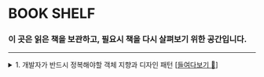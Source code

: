# BOOK SHELF

### 이 곳은 읽은 책을 보관하고, 필요시 책을 다시 살펴보기 위한 공간입니다.

-------------
<details>
  <summary>1. 개발자가 반드시 정복해야할 객체 지향과 디자인 패턴 [<a href="https://github.com/choral7451/book/tree/main/%EA%B0%9C%EB%B0%9C%EC%9E%90%EA%B0%80%20%EB%B0%98%EB%93%9C%EC%8B%9C%20%EC%A0%95%EB%B3%B5%ED%95%B4%EC%95%BC%ED%95%A0%20%EA%B0%9D%EC%B2%B4%20%EC%A7%80%ED%96%A5%EA%B3%BC%20%EB%94%94%EC%9E%90%EC%9D%B8%20%ED%8C%A8%ED%84%B4">들여다보기 📂</a>] </summary>
  <ul>
    <li><strong>01_들어가기.md</strong> [<a href="https://github.com/choral7451/book/blob/main/%EA%B0%9C%EB%B0%9C%EC%9E%90%EA%B0%80%20%EB%B0%98%EB%93%9C%EC%8B%9C%20%EC%A0%95%EB%B3%B5%ED%95%B4%EC%95%BC%ED%95%A0%20%EA%B0%9D%EC%B2%B4%20%EC%A7%80%ED%96%A5%EA%B3%BC%20%EB%94%94%EC%9E%90%EC%9D%B8%20%ED%8C%A8%ED%84%B4/01_%EB%93%A4%EC%96%B4%EA%B0%80%EA%B8%B0.md">들여다보기 📂</a>]</li>
  </ul>
</details>


